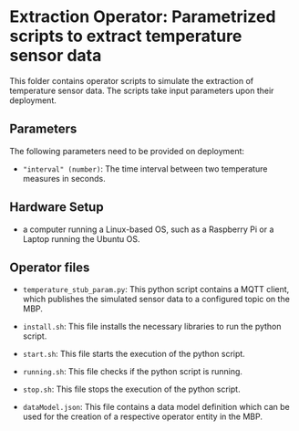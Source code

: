 # Extraction Operator: Parametrized scripts to extract temperature sensor data

This folder contains operator scripts to simulate the extraction of temperature sensor data. The scripts take input parameters upon their deployment.

## Parameters

The following parameters need to be provided on deployment:

 - `"interval" (number)`: The time interval between two temperature measures in seconds.

## Hardware Setup 

 - a computer running a Linux-based OS, such as a Raspberry Pi or a Laptop running the Ubuntu OS.

## Operator files 

 - `temperature_stub_param.py`: This python script contains a MQTT client, which publishes the simulated sensor data to a configured topic on the MBP.
 
 - `install.sh`: This file installs the necessary libraries to run the python script.
 
 - `start.sh`: This file starts the execution of the python script.
 
 - `running.sh`: This file checks if the python script is running.
  
 - `stop.sh`: This file stops the execution of the python script.

 - `dataModel.json`: This file contains a data model definition which can be used for the creation of a respective operator entity in the MBP.